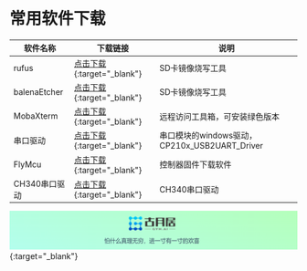 # **常用软件下载**



| 软件名称     | 下载链接                                                     | 说明                                           |
| ------------ | ------------------------------------------------------------ | ---------------------------------------------- |
| rufus        | [点击下载](https://github.com/pbatard/rufus/releases/download/v3.20/rufus-3.20p.exe){:target="_blank"} | SD卡镜像烧写工具                               |
| balenaEtcher | [点击下载](https://www.balena.io/etcher/){:target="_blank"}  | SD卡镜像烧写工具                               |
| MobaXterm    | [点击下载](https://mobaxterm.mobatek.net/download-home-edition.html){:target="_blank"} | 远程访问工具箱，可安装绿色版本                                 |
| 串口驱动     | [点击下载](https://pan.baidu.com/s/1M6VoAmX6DYqPDCx7_bSuVw?pwd=bzcu){:target="_blank"} | 串口模块的windows驱动， CP210x_USB2UART_Driver |
| FlyMcu       | [点击下载](https://gitee.com/guyuehome/originbot_controller/blob/master/tools/FlyMcu.exe){:target="_blank"} | 控制器固件下载软件       
| CH340串口驱动       | [点击下载](https://pan.baidu.com/s/1y08UI7O0758t_GnuLOldOw?pwd=gyh1 ){:target="_blank"} | CH340串口驱动 |




[![图片1](../assets/img/footer.png)](https://www.guyuehome.com/){:target="_blank"}

